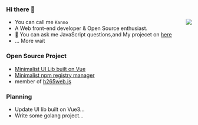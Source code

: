 
### Hi there 👋

<!--
**Miayawlr/MiayaWlr** is a ✨ _special_ ✨ repository because its `README.md` (this file) appears on your GitHub profile.
-->

<img src="https://github-readme-stats.vercel.app/api/top-langs/?username=XeryYue&layout=compact&hide=html,css,vue,c%2B%2B,smarty)](https://github.com/anuraghazra/github-readme-stats" align="right" />

- You can call me `Kanno`
- A Web front-end developer & Open Source enthusiast.
- 💬 You can ask me JavaScript questions,and My projecet on [here](mailto:812137533@qq.com)
- ... More wait



### Open Source Project

- [Minimalist UI Lib built on Vue](https://github.com/fay-org/fect)
- [Minimalist npm registry manager](https://github.com/XeryYue/grm)
- member of [h265web.js](https://github.com/numberwolf/h265web.js) 

### Planning
- Update UI lib built on Vue3...
- Write some golang project...
